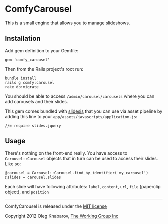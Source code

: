 # ComfyCarousel

This is a small engine that allows you to manage slideshows.

## Installation

Add gem definition to your Gemfile:

    gem 'comfy_carousel'
    
Then from the Rails project's root run:
    
    bundle install
    rails g comfy:carousel
    rake db:migrate
    
You should be able to access `/admin/carousel/carousels` where you can add carousels and their slides.

This gem comes bundled with [slidesjs](http://http://slidesjs.com/) that you can use via asset pipeline by adding this line to your `app/assets/javascripts/application.js`:

    //= require slides.jquery
    
## Usage

There's nothing on the front-end really. You have access to `Carousel::Carousel` objects that in turn can be used to access their slides. Like so:

    @carousel = Carousel::Carousel.find_by_identifier('my_carousel')
    @slides = carousel.slides
    
Each slide will have following attributes: `label`, `content`, `url`, `file` (paperclip object), and `position`

---

ComfyCarousel is released under the [MIT license](https://github.com/comfy/comfy-blog/raw/master/LICENSE) 

Copyright 2012 Oleg Khabarov, [The Working Group Inc](http://www.twg.ca)